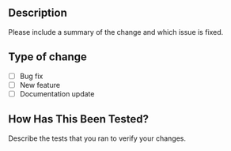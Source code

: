 ## Description
Please include a summary of the change and which issue is fixed.

## Type of change
- [ ] Bug fix
- [ ] New feature
- [ ] Documentation update

## How Has This Been Tested?
Describe the tests that you ran to verify your changes.
